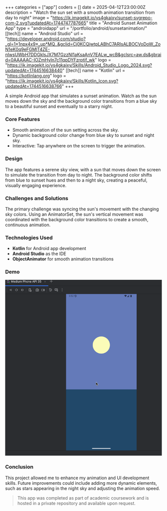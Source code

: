 +++
categories = ["app"]
coders = []
date = 2025-04-12T23:00:00Z
description = "Watch the sun set with a smooth animation transition from day to night"
image = "https://ik.imagekit.io/ys4gkaixy/sunset-svgrepo-com-2.svg?updatedAt=1744747787665"
title = "Android Sunset Animation App"
type = "androidapp"
url = "/portfolio/android/sunsetanimation/"
[[tech]]
name = "Android Studio"
url = "https://developer.android.com/studio?_gl=1*1npx4x9*_up*MQ..&gclid=Cj0KCQjwtpLABhC7ARIsALBOCVoDoW_ZoN1eK0q9eFGMlT4ZE-nIwsUWbH7DDGkIsJX7M7GzzNl1aKsaAnV7EALw_wcB&gclsrc=aw.ds&gbraid=0AAAAAC-IOZmHyIn7c11qpDYFzrptif_wk"
logo = "https://ik.imagekit.io/ys4gkaixy/Skills/Android_Studio_Logo_2024.svg?updatedAt=1744516638440"
[[tech]]
name = "Kotlin"
url = "https://kotlinlang.org"
logo = "https://ik.imagekit.io/ys4gkaixy/Skills/Kotlin_Icon.svg?updatedAt=1744516638766"
+++

A simple Android app that simulates a sunset animation. Watch as the sun moves down the sky and the background color transitions from a blue sky to a beautiful sunset and eventually to a starry night.

### Core Features

- Smooth animation of the sun setting across the sky.
- Dynamic background color change from blue sky to sunset and night sky.
- Interactive: Tap anywhere on the screen to trigger the animation.

### Design

The app features a serene sky view, with a sun that moves down the screen to simulate the transition from day to night. The background color shifts from blue to sunset hues and then to a night sky, creating a peaceful, visually engaging experience.

### Challenges and Solutions

The primary challenge was syncing the sun's movement with the changing sky colors. Using an AnimatorSet, the sun's vertical movement was coordinated with the background color transitions to create a smooth, continuous animation.

### Technologies Used

- **Kotlin** for Android app development
- **Android Studio** as the IDE
- **ObjectAnimator**  for smooth animation transitions

### Demo

![Sunset Animation App Screenshot](/sunset_animation.gif)

### Conclusion

This project allowed me to enhance my animation and UI development skills. Future improvements could include adding more dynamic elements, such as stars appearing in the night sky and adjusting the animation speed.

> This app was completed as part of academic coursework and is hosted in a private repository and available upon request.  